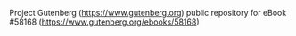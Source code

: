 Project Gutenberg (https://www.gutenberg.org) public repository for
eBook #58168 (https://www.gutenberg.org/ebooks/58168)

